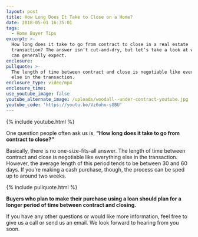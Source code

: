 ```yaml
---
layout: post
title: How Long Does It Take to Close on a Home?
date: 2018-05-01 16:35:01
tags:
  - Home Buyer Tips
excerpt: >-
  How long does it take to go from contract to close in a real estate
  transaction? The answer isn’t cut-and-dry, but let’s take a look at what you
  can generally expect.
enclosure:
pullquote: >-
  The length of time between contract and close is negotiable like everything
  else in the transaction.
enclosure_type: video/mp4
enclosure_time:
use_youtube_image: false
youtube_alternate_image: /uploads/woodall--under-contract-youtube.jpg
youtube_code: 'https://youtu.be/Vz6oho-sGBU'
---
```


{% include youtube.html %}

One question people often ask us is, **“How long does it take to go from contract to close?”**

Basically, there is no one-size-fits-all answer. The length of time between contract and close is negotiable like everything else in the transaction. However, the average length of this period tends to be between 30 and 60 days. If you’re making a cash purchase, though, the process can be sped up to around two weeks.

{% include pullquote.html %}

**Buyers who plan to make their purchase using a loan should plan for a longer period of time between contract and closing.&nbsp;**

If you have any other questions or would like more information, feel free to give us a call or send us an email. We look forward to hearing from you soon.